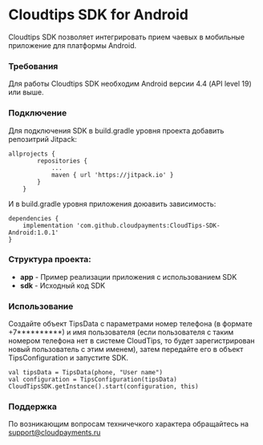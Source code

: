 # Cloudtips SDK for Android 

Cloudtips SDK позволяет интегрировать прием чаевых в мобильные приложение для платформы Android.

### Требования
Для работы Cloudtips SDK необходим Android версии 4.4 (API level 19) или выше.

### Подключение
Для подключения SDK в build.gradle уровня проекта добавить репозитрий Jitpack:

```
allprojects {
		repositories {
			...
			maven { url 'https://jitpack.io' }
		}
	}
```
И в build.gradle уровня приложения доюавить зависимость:

```
dependencies {
	implementation 'com.github.cloudpayments:CloudTips-SDK-Android:1.0.1'
}
```
### Структура проекта:

* **app** - Пример реализации приложения с использованием SDK
* **sdk** - Исходный код SDK

### Использование

Создайте объект TipsData с параметрами номер телефона (в формате +7**********) и имя пользователя (если пользователя с таким номером телефона нет в системе CloudTips, то будет зарегистрирован новый пользователь с этим именем), затем передайте его в объект TipsConfiguration и запустите SDK. 

```
val tipsData = TipsData(phone, "User name")
val configuration = TipsConfiguration(tipsData)
CloudTipsSDK.getInstance().start(configuration, this)
```

### Поддержка

По возникающим вопросам техничечкого характера обращайтесь на support@cloudpayments.ru
